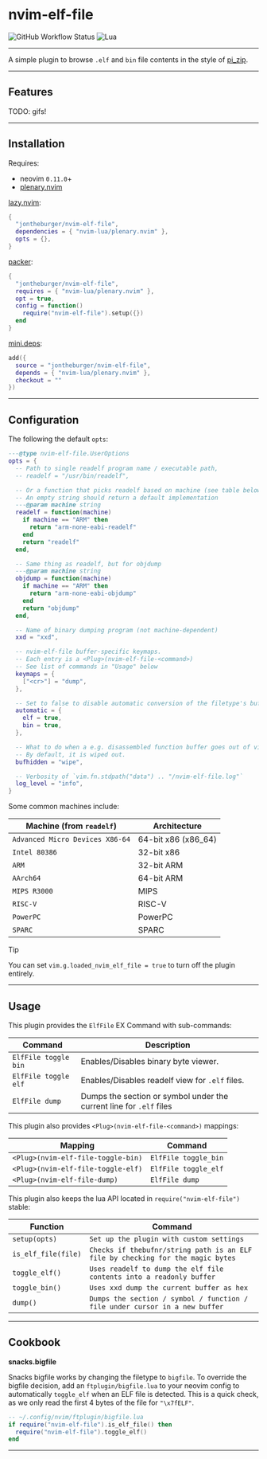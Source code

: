 # nvim-elf-file

![GitHub Workflow Status](https://img.shields.io/github/actions/workflow/status/ellisonleao/nvim-plugin-template/lint-test.yml?branch=main&style=for-the-badge)
![Lua](https://img.shields.io/badge/Made%20with%20Lua-blueviolet.svg?style=for-the-badge&logo=lua)

--------------------------------------------------------------------------------

A simple plugin to browse `.elf` and `bin` file contents in the style of
[pi_zip](https://neovim.io/doc/user/pi_zip.html).

--------------------------------------------------------------------------------

## Features

TODO: gifs!

--------------------------------------------------------------------------------

## Installation

Requires:

- neovim `0.11.0`+
- [plenary.nvim](https://github.com/nvim-lua/plenary.nvim)

[lazy.nvim](https://github.com/folke/lazy.nvim):

```lua
{
  "jontheburger/nvim-elf-file",
  dependencies = { "nvim-lua/plenary.nvim" },
  opts = {},
}
```

[packer](https://github.com/wbthomason/packer.nvim):

```lua
{
  "jontheburger/nvim-elf-file", 
  requires = { "nvim-lua/plenary.nvim" },
  opt = true,
  config = function()
    require("nvim-elf-file").setup({})
  end
}
```

[mini.deps](https://github.com/echasnovski/mini.deps):

```lua
add({
  source = "jontheburger/nvim-elf-file",
  depends = { "nvim-lua/plenary.nvim" },
  checkout = ""
})
```

--------------------------------------------------------------------------------

## Configuration

The following the default `opts`:

```lua
---@type nvim-elf-file.UserOptions
opts = {
  -- Path to single readelf program name / executable path,
  -- readelf = "/usr/bin/readelf",

  -- Or a function that picks readelf based on machine (see table below)
  -- An empty string should return a default implementation
  ---@param machine string
  readelf = function(machine)
    if machine == "ARM" then
      return "arm-none-eabi-readelf"
    end
    return "readelf"
  end,

  -- Same thing as readelf, but for objdump
  ---@param machine string
  objdump = function(machine)
    if machine == "ARM" then
      return "arm-none-eabi-objdump"
    end
    return "objdump"
  end,

  -- Name of binary dumping program (not machine-dependent)
  xxd = "xxd",

  -- nvim-elf-file buffer-specific keymaps.
  -- Each entry is a <Plug>(nvim-elf-file-<command>)
  -- See list of commands in "Usage" below
  keymaps = {
    ["<cr>"] = "dump",
  },

  -- Set to false to disable automatic conversion of the filetype's buffer
  automatic = {
    elf = true,
    bin = true,
  },

  -- What to do when a e.g. disassembled function buffer goes out of view.
  -- By default, it is wiped out.
  bufhidden = "wipe",

  -- Verbosity of `vim.fn.stdpath("data") .. "/nvim-elf-file.log"`
  log_level = "info",
}
```

Some common machines include:

| Machine (from `readelf`)        | Architecture        |
| ------------------------------- | ------------------- |
| `Advanced Micro Devices X86-64` | 64-bit x86 (x86_64) |
| `Intel 80386`                   | 32-bit x86          |
| `ARM`                           | 32-bit ARM          |
| `AArch64`                       | 64-bit ARM          |
| `MIPS R3000`                    | MIPS                |
| `RISC-V`                        | RISC-V              |
| `PowerPC`                       | PowerPC             |
| `SPARC`                         | SPARC               |

> [!TIP]
> You can set `vim.g.loaded_nvim_elf_file = true` to turn off the plugin entirely.

--------------------------------------------------------------------------------

## Usage

This plugin provides the `ElfFile` EX Command with sub-commands:

| Command              | Description                                                         |
| -------------------- | ------------------------------------------------------------------- |
| `ElfFile toggle bin` | Enables/Disables binary byte viewer.                                |
| `ElfFile toggle elf` | Enables/Disables readelf view for `.elf` files.                     |
| `ElfFile dump`       | Dumps the section or symbol under the current line for `.elf` files |

This plugin also provides `<Plug>(nvim-elf-file-<command>)` mappings:

| Mapping                            | Command              |
| ---------------------------------- | -------------------- |
| `<Plug>(nvim-elf-file-toggle-bin)` | `ElfFile toggle_bin` |
| `<Plug>(nvim-elf-file-toggle-elf)` | `ElfFile toggle_elf` |
| `<Plug>(nvim-elf-file-dump)`       | `ElfFile dump`       |

This plugin also keeps the lua API located in `require("nvim-elf-file")` stable:

| Function                           | Command                                                                         |
| ---------------------------------- | ------------------------------------------------------------------------------- |
| `setup(opts)`                      | `Set up the plugin with custom settings`                                        |
| `is_elf_file(file)`                | `Checks if thebufnr/string path is an ELF file by checking for the magic bytes` |
| `toggle_elf()`                     | `Uses readelf to dump the elf file contents into a readonly buffer`             |
| `toggle_bin()`                     | `Uses xxd dump the current buffer as hex`                                       |
| `dump()`                           | `Dumps the section / symbol / function / file under cursor in a new buffer`     |

--------------------------------------------------------------------------------

## Cookbook

**snacks.bigfile**

Snacks bigfile works by changing the filetype to `bigfile`. To override the
bigfile decision, add an `ftplugin/bigfile.lua` to your neovim config to
automatically `toggle_elf` when an ELF file is detected. This is a quick check,
as we only read the first 4 bytes of the file for `"\x7fELF"`.

```lua
-- ~/.config/nvim/ftplugin/bigfile.lua
if require("nvim-elf-file").is_elf_file() then
  require("nvim-elf-file").toggle_elf()
end
```

--------------------------------------------------------------------------------
